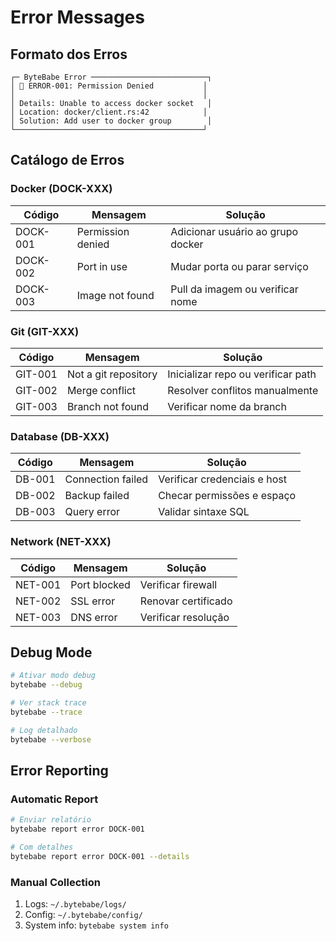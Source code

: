 # Error Messages

## Formato dos Erros

```ascii
┌─ ByteBabe Error ──────────────────────────┐
│ 🔴 ERROR-001: Permission Denied           │
│                                          │
│ Details: Unable to access docker socket   │
│ Location: docker/client.rs:42            │
│ Solution: Add user to docker group        │
└──────────────────────────────────────────┘
```

## Catálogo de Erros

### Docker (DOCK-XXX)
| Código | Mensagem | Solução |
|--------|----------|---------|
| DOCK-001 | Permission denied | Adicionar usuário ao grupo docker |
| DOCK-002 | Port in use | Mudar porta ou parar serviço |
| DOCK-003 | Image not found | Pull da imagem ou verificar nome |

### Git (GIT-XXX)
| Código | Mensagem | Solução |
|--------|----------|---------|
| GIT-001 | Not a git repository | Inicializar repo ou verificar path |
| GIT-002 | Merge conflict | Resolver conflitos manualmente |
| GIT-003 | Branch not found | Verificar nome da branch |

### Database (DB-XXX)
| Código | Mensagem | Solução |
|--------|----------|---------|
| DB-001 | Connection failed | Verificar credenciais e host |
| DB-002 | Backup failed | Checar permissões e espaço |
| DB-003 | Query error | Validar sintaxe SQL |

### Network (NET-XXX)
| Código | Mensagem | Solução |
|--------|----------|---------|
| NET-001 | Port blocked | Verificar firewall |
| NET-002 | SSL error | Renovar certificado |
| NET-003 | DNS error | Verificar resolução |

## Debug Mode

```bash
# Ativar modo debug
bytebabe --debug

# Ver stack trace
bytebabe --trace

# Log detalhado
bytebabe --verbose
```

## Error Reporting

### Automatic Report
```bash
# Enviar relatório
bytebabe report error DOCK-001

# Com detalhes
bytebabe report error DOCK-001 --details
```

### Manual Collection
1. Logs: `~/.bytebabe/logs/`
2. Config: `~/.bytebabe/config/`
3. System info: `bytebabe system info`